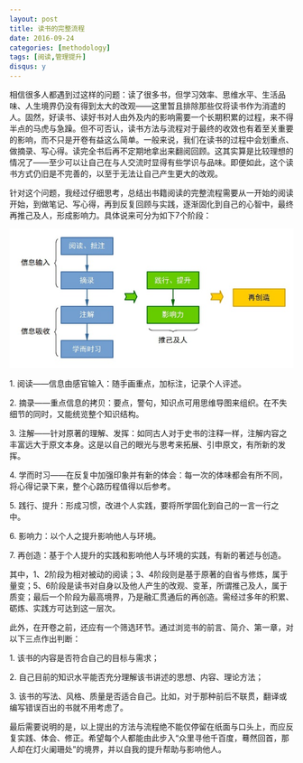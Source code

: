 ```yaml
---
layout: post
title: 读书的完整流程
date: 2016-09-24
categories: [methodology]
tags: [阅读,管理提升]
disqus: y
---
```


相信很多人都遇到过这样的问题：读了很多书，但学习效率、思维水平、生活品味、人生境界仍没有得到太大的改观——这里暂且排除那些仅将读书作为消遣的人。固然，好读书、读好书对人由外及内的影响需要一个长期积累的过程，来不得半点的马虎与急躁。但不可否认，读书方法与流程对于最终的收效也有着至关重要的影响，而不只是开卷有益这么简单。一般来说，我们在读书的过程中会划重点、做摘录、写心得。读完全书后再不定期地拿出来翻阅回顾。这其实算是比较理想的情况了——至少可以让自己在与人交流时显得有些学识与品味。即便如此，这个读书方式仍旧是不完善的，以至于无法让自己产生更大的改观。

针对这个问题，我经过仔细思考，总结出书籍阅读的完整流程需要从一开始的阅读开始，到做笔记、写心得，再到反复回顾与实践，逐渐固化到自己的心智中，最终再推己及人，形成影响力。具体说来可分为如下7个阶段：

![](/figures/p37496298.jpg)

1\. 阅读——信息由感官输入：随手画重点，加标注，记录个人评述。

2\. 摘录——重点信息的拷贝：要点，警句，知识点可用思维导图来组织。在不失细节的同时，又能统览整个知识结构。

3\. 注解——针对原著的理解、发挥：如同古人对于史书的注释一样，注解内容之丰富远大于原文本身。这是以自己的眼光与思考来拓展、引申原文，有所新的发挥。

4\. 学而时习——在反复中加强印象并有新的体会：每一次的体味都会有所不同，将心得记录下来，整个心路历程值得以后参考。

5\. 践行、提升：形成习惯，改进个人实践，要将所学固化到自己的一言一行之中。

6\. 影响力：以个人之提升影响他人与环境。

7\. 再创造：基于个人提升的实践和影响他人与环境的实践，有新的著述与创造。

其中，1、2阶段为相对被动的阅读；3、4阶段则是基于原著的自省与修炼，属于量变；5、6阶段是读书对自身以及他人产生的改观、变革，所谓推己及人，属于质变；最后一个阶段为最高境界，乃是融汇贯通后的再创造。需经过多年的积累、砺炼、实践方可达到这一层次。

此外，在开卷之前，还应有一个筛选环节。通过浏览书的前言、简介、第一章，对以下三点作出判断：

1\. 该书的内容是否符合自己的目标与需求；

2\. 自己目前的知识水平能否充分理解该书讲述的思想、内容、理论方法；

3\. 该书的写法、风格、质量是否适合自己。比如，对于那种前后不联贯，翻译或编写错误百出的书就不用考虑了。

最后需要说明的是，以上提出的方法与流程绝不能仅停留在纸面与口头上，而应反复实践、体会、修正。希望每个人都能由此步入“众里寻他千百度，蓦然回首，那人却在灯火阑珊处”的境界，并以自我的提升帮助与影响他人。
